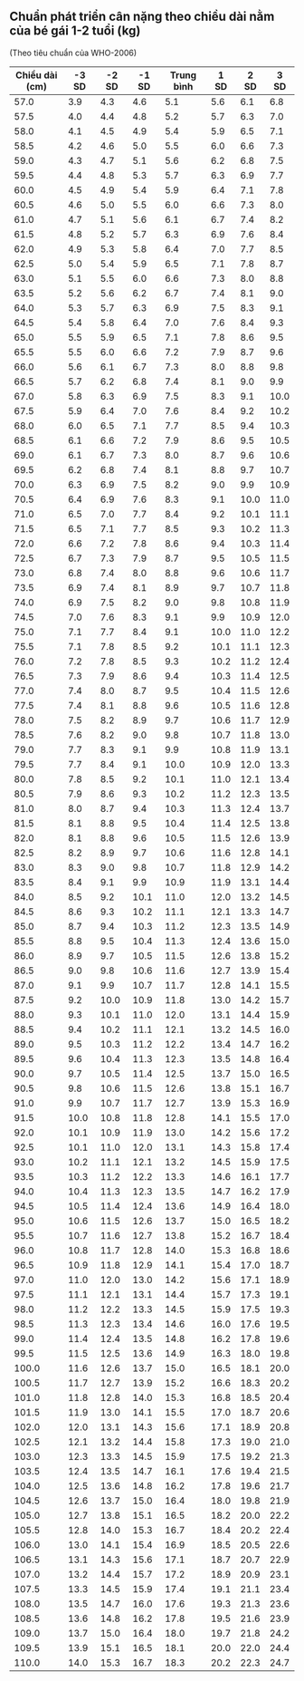 ## Chuẩn phát triển cân nặng theo chiều dài nằm của bé gái 1-2 tuổi (kg)
(Theo tiêu chuẩn của WHO-2006)

| Chiều dài (cm) | -3 SD | -2 SD | -1 SD | Trung bình | 1 SD | 2 SD | 3 SD |
|---------------|-------|-------|-------|------------|------|------|------|
| 57.0 | 3.9 | 4.3 | 4.6 | 5.1 | 5.6 | 6.1 | 6.8 |
| 57.5 | 4.0 | 4.4 | 4.8 | 5.2 | 5.7 | 6.3 | 7.0 |
| 58.0 | 4.1 | 4.5 | 4.9 | 5.4 | 5.9 | 6.5 | 7.1 |
| 58.5 | 4.2 | 4.6 | 5.0 | 5.5 | 6.0 | 6.6 | 7.3 |
| 59.0 | 4.3 | 4.7 | 5.1 | 5.6 | 6.2 | 6.8 | 7.5 |
| 59.5 | 4.4 | 4.8 | 5.3 | 5.7 | 6.3 | 6.9 | 7.7 |
| 60.0 | 4.5 | 4.9 | 5.4 | 5.9 | 6.4 | 7.1 | 7.8 |
| 60.5 | 4.6 | 5.0 | 5.5 | 6.0 | 6.6 | 7.3 | 8.0 |
| 61.0 | 4.7 | 5.1 | 5.6 | 6.1 | 6.7 | 7.4 | 8.2 |
| 61.5 | 4.8 | 5.2 | 5.7 | 6.3 | 6.9 | 7.6 | 8.4 |
| 62.0 | 4.9 | 5.3 | 5.8 | 6.4 | 7.0 | 7.7 | 8.5 |
| 62.5 | 5.0 | 5.4 | 5.9 | 6.5 | 7.1 | 7.8 | 8.7 |
| 63.0 | 5.1 | 5.5 | 6.0 | 6.6 | 7.3 | 8.0 | 8.8 |
| 63.5 | 5.2 | 5.6 | 6.2 | 6.7 | 7.4 | 8.1 | 9.0 |
| 64.0 | 5.3 | 5.7 | 6.3 | 6.9 | 7.5 | 8.3 | 9.1 |
| 64.5 | 5.4 | 5.8 | 6.4 | 7.0 | 7.6 | 8.4 | 9.3 |
| 65.0 | 5.5 | 5.9 | 6.5 | 7.1 | 7.8 | 8.6 | 9.5 |
| 65.5 | 5.5 | 6.0 | 6.6 | 7.2 | 7.9 | 8.7 | 9.6 |
| 66.0 | 5.6 | 6.1 | 6.7 | 7.3 | 8.0 | 8.8 | 9.8 |
| 66.5 | 5.7 | 6.2 | 6.8 | 7.4 | 8.1 | 9.0 | 9.9 |
| 67.0 | 5.8 | 6.3 | 6.9 | 7.5 | 8.3 | 9.1 | 10.0 |
| 67.5 | 5.9 | 6.4 | 7.0 | 7.6 | 8.4 | 9.2 | 10.2 |
| 68.0 | 6.0 | 6.5 | 7.1 | 7.7 | 8.5 | 9.4 | 10.3 |
| 68.5 | 6.1 | 6.6 | 7.2 | 7.9 | 8.6 | 9.5 | 10.5 |
| 69.0 | 6.1 | 6.7 | 7.3 | 8.0 | 8.7 | 9.6 | 10.6 |
| 69.5 | 6.2 | 6.8 | 7.4 | 8.1 | 8.8 | 9.7 | 10.7 |
| 70.0 | 6.3 | 6.9 | 7.5 | 8.2 | 9.0 | 9.9 | 10.9 |
| 70.5 | 6.4 | 6.9 | 7.6 | 8.3 | 9.1 | 10.0 | 11.0 |
| 71.0 | 6.5 | 7.0 | 7.7 | 8.4 | 9.2 | 10.1 | 11.1 |
| 71.5 | 6.5 | 7.1 | 7.7 | 8.5 | 9.3 | 10.2 | 11.3 |
| 72.0 | 6.6 | 7.2 | 7.8 | 8.6 | 9.4 | 10.3 | 11.4 |
| 72.5 | 6.7 | 7.3 | 7.9 | 8.7 | 9.5 | 10.5 | 11.5 |
| 73.0 | 6.8 | 7.4 | 8.0 | 8.8 | 9.6 | 10.6 | 11.7 |
| 73.5 | 6.9 | 7.4 | 8.1 | 8.9 | 9.7 | 10.7 | 11.8 |
| 74.0 | 6.9 | 7.5 | 8.2 | 9.0 | 9.8 | 10.8 | 11.9 |
| 74.5 | 7.0 | 7.6 | 8.3 | 9.1 | 9.9 | 10.9 | 12.0 |
| 75.0 | 7.1 | 7.7 | 8.4 | 9.1 | 10.0 | 11.0 | 12.2 |
| 75.5 | 7.1 | 7.8 | 8.5 | 9.2 | 10.1 | 11.1 | 12.3 |
| 76.0 | 7.2 | 7.8 | 8.5 | 9.3 | 10.2 | 11.2 | 12.4 |
| 76.5 | 7.3 | 7.9 | 8.6 | 9.4 | 10.3 | 11.4 | 12.5 |
| 77.0 | 7.4 | 8.0 | 8.7 | 9.5 | 10.4 | 11.5 | 12.6 |
| 77.5 | 7.4 | 8.1 | 8.8 | 9.6 | 10.5 | 11.6 | 12.8 |
| 78.0 | 7.5 | 8.2 | 8.9 | 9.7 | 10.6 | 11.7 | 12.9 |
| 78.5 | 7.6 | 8.2 | 9.0 | 9.8 | 10.7 | 11.8 | 13.0 |
| 79.0 | 7.7 | 8.3 | 9.1 | 9.9 | 10.8 | 11.9 | 13.1 |
| 79.5 | 7.7 | 8.4 | 9.1 | 10.0 | 10.9 | 12.0 | 13.3 |
| 80.0 | 7.8 | 8.5 | 9.2 | 10.1 | 11.0 | 12.1 | 13.4 |
| 80.5 | 7.9 | 8.6 | 9.3 | 10.2 | 11.2 | 12.3 | 13.5 |
| 81.0 | 8.0 | 8.7 | 9.4 | 10.3 | 11.3 | 12.4 | 13.7 |
| 81.5 | 8.1 | 8.8 | 9.5 | 10.4 | 11.4 | 12.5 | 13.8 |
| 82.0 | 8.1 | 8.8 | 9.6 | 10.5 | 11.5 | 12.6 | 13.9 |
| 82.5 | 8.2 | 8.9 | 9.7 | 10.6 | 11.6 | 12.8 | 14.1 |
| 83.0 | 8.3 | 9.0 | 9.8 | 10.7 | 11.8 | 12.9 | 14.2 |
| 83.5 | 8.4 | 9.1 | 9.9 | 10.9 | 11.9 | 13.1 | 14.4 |
| 84.0 | 8.5 | 9.2 | 10.1 | 11.0 | 12.0 | 13.2 | 14.5 |
| 84.5 | 8.6 | 9.3 | 10.2 | 11.1 | 12.1 | 13.3 | 14.7 |
| 85.0 | 8.7 | 9.4 | 10.3 | 11.2 | 12.3 | 13.5 | 14.9 |
| 85.5 | 8.8 | 9.5 | 10.4 | 11.3 | 12.4 | 13.6 | 15.0 |
| 86.0 | 8.9 | 9.7 | 10.5 | 11.5 | 12.6 | 13.8 | 15.2 |
| 86.5 | 9.0 | 9.8 | 10.6 | 11.6 | 12.7 | 13.9 | 15.4 |
| 87.0 | 9.1 | 9.9 | 10.7 | 11.7 | 12.8 | 14.1 | 15.5 |
| 87.5 | 9.2 | 10.0 | 10.9 | 11.8 | 13.0 | 14.2 | 15.7 |
| 88.0 | 9.3 | 10.1 | 11.0 | 12.0 | 13.1 | 14.4 | 15.9 |
| 88.5 | 9.4 | 10.2 | 11.1 | 12.1 | 13.2 | 14.5 | 16.0 |
| 89.0 | 9.5 | 10.3 | 11.2 | 12.2 | 13.4 | 14.7 | 16.2 |
| 89.5 | 9.6 | 10.4 | 11.3 | 12.3 | 13.5 | 14.8 | 16.4 |
| 90.0 | 9.7 | 10.5 | 11.4 | 12.5 | 13.7 | 15.0 | 16.5 |
| 90.5 | 9.8 | 10.6 | 11.5 | 12.6 | 13.8 | 15.1 | 16.7 |
| 91.0 | 9.9 | 10.7 | 11.7 | 12.7 | 13.9 | 15.3 | 16.9 |
| 91.5 | 10.0 | 10.8 | 11.8 | 12.8 | 14.1 | 15.5 | 17.0 |
| 92.0 | 10.1 | 10.9 | 11.9 | 13.0 | 14.2 | 15.6 | 17.2 |
| 92.5 | 10.1 | 11.0 | 12.0 | 13.1 | 14.3 | 15.8 | 17.4 |
| 93.0 | 10.2 | 11.1 | 12.1 | 13.2 | 14.5 | 15.9 | 17.5 |
| 93.5 | 10.3 | 11.2 | 12.2 | 13.3 | 14.6 | 16.1 | 17.7 |
| 94.0 | 10.4 | 11.3 | 12.3 | 13.5 | 14.7 | 16.2 | 17.9 |
| 94.5 | 10.5 | 11.4 | 12.4 | 13.6 | 14.9 | 16.4 | 18.0 |
| 95.0 | 10.6 | 11.5 | 12.6 | 13.7 | 15.0 | 16.5 | 18.2 |
| 95.5 | 10.7 | 11.6 | 12.7 | 13.8 | 15.2 | 16.7 | 18.4 |
| 96.0 | 10.8 | 11.7 | 12.8 | 14.0 | 15.3 | 16.8 | 18.6 |
| 96.5 | 10.9 | 11.8 | 12.9 | 14.1 | 15.4 | 17.0 | 18.7 |
| 97.0 | 11.0 | 12.0 | 13.0 | 14.2 | 15.6 | 17.1 | 18.9 |
| 97.5 | 11.1 | 12.1 | 13.1 | 14.4 | 15.7 | 17.3 | 19.1 |
| 98.0 | 11.2 | 12.2 | 13.3 | 14.5 | 15.9 | 17.5 | 19.3 |
| 98.5 | 11.3 | 12.3 | 13.4 | 14.6 | 16.0 | 17.6 | 19.5 |
| 99.0 | 11.4 | 12.4 | 13.5 | 14.8 | 16.2 | 17.8 | 19.6 |
| 99.5 | 11.5 | 12.5 | 13.6 | 14.9 | 16.3 | 18.0 | 19.8 |
| 100.0 | 11.6 | 12.6 | 13.7 | 15.0 | 16.5 | 18.1 | 20.0 |
| 100.5 | 11.7 | 12.7 | 13.9 | 15.2 | 16.6 | 18.3 | 20.2 |
| 101.0 | 11.8 | 12.8 | 14.0 | 15.3 | 16.8 | 18.5 | 20.4 |
| 101.5 | 11.9 | 13.0 | 14.1 | 15.5 | 17.0 | 18.7 | 20.6 |
| 102.0 | 12.0 | 13.1 | 14.3 | 15.6 | 17.1 | 18.9 | 20.8 |
| 102.5 | 12.1 | 13.2 | 14.4 | 15.8 | 17.3 | 19.0 | 21.0 |
| 103.0 | 12.3 | 13.3 | 14.5 | 15.9 | 17.5 | 19.2 | 21.3 |
| 103.5 | 12.4 | 13.5 | 14.7 | 16.1 | 17.6 | 19.4 | 21.5 |
| 104.0 | 12.5 | 13.6 | 14.8 | 16.2 | 17.8 | 19.6 | 21.7 |
| 104.5 | 12.6 | 13.7 | 15.0 | 16.4 | 18.0 | 19.8 | 21.9 |
| 105.0 | 12.7 | 13.8 | 15.1 | 16.5 | 18.2 | 20.0 | 22.2 |
| 105.5 | 12.8 | 14.0 | 15.3 | 16.7 | 18.4 | 20.2 | 22.4 |
| 106.0 | 13.0 | 14.1 | 15.4 | 16.9 | 18.5 | 20.5 | 22.6 |
| 106.5 | 13.1 | 14.3 | 15.6 | 17.1 | 18.7 | 20.7 | 22.9 |
| 107.0 | 13.2 | 14.4 | 15.7 | 17.2 | 18.9 | 20.9 | 23.1 |
| 107.5 | 13.3 | 14.5 | 15.9 | 17.4 | 19.1 | 21.1 | 23.4 |
| 108.0 | 13.5 | 14.7 | 16.0 | 17.6 | 19.3 | 21.3 | 23.6 |
| 108.5 | 13.6 | 14.8 | 16.2 | 17.8 | 19.5 | 21.6 | 23.9 |
| 109.0 | 13.7 | 15.0 | 16.4 | 18.0 | 19.7 | 21.8 | 24.2 |
| 109.5 | 13.9 | 15.1 | 16.5 | 18.1 | 20.0 | 22.0 | 24.4 |
| 110.0 | 14.0 | 15.3 | 16.7 | 18.3 | 20.2 | 22.3 | 24.7 |